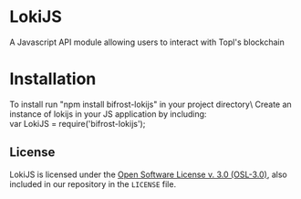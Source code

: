 # LokiJS
A Javascript API module allowing users to interact with Topl's blockchain

# Installation
To install run "npm install bifrost-lokijs" in your project directory\\
Create an instance of lokijs in your JS application by including:\
var LokiJS = require('bifrost-lokijs');

License
-------
LokiJS is licensed under the
[Open Software License v. 3.0 (OSL-3.0)](https://opensource.org/licenses/OSL-3.0), also included
in our repository in the `LICENSE` file.


